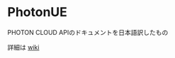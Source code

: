 # PhotonUE
 PHOTON CLOUD APIのドキュメントを日本語訳したもの

詳細は [wiki](https://github.com/skyhelper321/PhotonUE/wiki)
